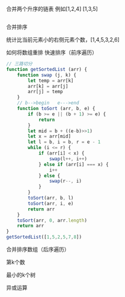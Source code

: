 合并两个升序的链表
例如[1,2,4] [1,3,5]
```javascript

```
合并排序

统计比当前元素小的右侧元素个数，[1,4,5,3,2,6]

如何将数组重排 快速排序（前序遍历）
```javascript
// 三路切分 
function getSortedList (arr) {
    function swap (j, k) {
        let temp = arr[k]
        arr[k] = arr[j]
        arr[j] = temp
    }
    // b-->begin   e--->end
    function toSort (arr, b, e) {
        if (b >= e || (b + 1) >= e) {
            return
        }
        let mid = b + ((e-b)>>1)
        let x = arr[mid]
        let l = b, i = b, r = e - 1
        while (i <= r) {
            if (arr[i] < x) {
                swap(l++, i++)
            } else if (arr[i] === x) {
                i++
            } else {
                swap(r--, i)
            }
        }
        toSort(arr, b, l)
        toSort(arr, i, e)
        return arr
    }
    toSort(arr, 0, arr.length)
    return arr
}
getSortedList([1,5,2,5,7,8])
```


合并排序数组（后序遍历）


第k个数

最小的k个树

异或运算


